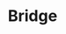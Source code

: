 ---
layout: default
title: Bridge
modified:
categories: structural
excerpt:
tags: []
image:
  feature:
  teaser: nav/400x250.png
  thumb:
---